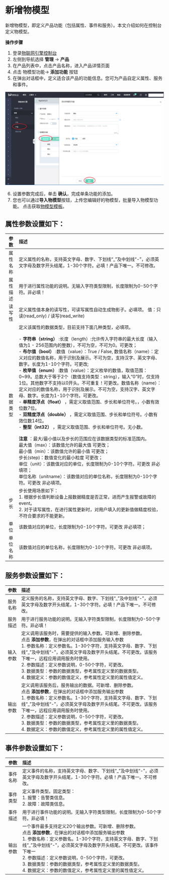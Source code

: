 # 新增物模型

新增物模型，即定义产品功能（包括属性、事件和服务）。本文介绍如何在控制台定义物模型。

**操作步骤**

1. 登录[物联网引擎控制台](https://iot-console.jdcloud.com/core)
2. 左侧到导航选择 **管理** -> **产品**
3. 在产品列表中，点击产品名称，进入产品详情页面
4. 点击 物模型功能-> **添加功能** 按钮
5. 在弹出对话框中，定义适合该产品的功能信息。您可为产品自定义属性、服务和事件。

![Create-Ting-Model](../../../../../image/IoT/IoT-Engine/Ting-Model-Creation.png)


6. 设置参数完成后，单击 **确认**，完成单条功能的添加。
7. 您也可以通过**导入物模型**按钮，上传您编辑好的物模型，批量导入物模型功能。 点击获取[物模型模板](https://pubilc-tm-template.s3.cn-north-1.jdcloud-oss.com/TM-Sample.json)。


## 属性参数设置如下：

| 参数                  | 描述                 |
| :-------------------: | :------------------- |
|属性名称  | 定义属性的名称，支持英文字母、数字、下划线“_”及中划线“-”，必须英文字母及数字开头结尾，1-30个字符。必填！产品下唯一。不可修改。 | 
|属性描述 | 用于进行属性功能的说明。无输入字符类型限制，长度限制为0-50个字符。非必填！ | 
|读写性 | 定义属性值本身的读写性，可读写属性自动生成物影子。必填项。	值：只读(read_only) / 读写(read_write)  | 
|数据类型 | 定义该属性的数据类型，目前支持下面几种类型，必填项。<br><br>   - **字符串（string）** :长度（length）:允许传入字符串的最大长度（输入值为1 - 256范围内的整数），不可为空，不可为0。可更改；<br>  - **布尔值（bool）** :数值（value）：True / False, 数值名称（name）：定义对应的数值名称，用于识别及展示。不可为空，支持汉字、英文字母、数字。长度为1-10个字符。可更改;<br>   - **枚举值（enum）** :数值（value）：定义枚举的数值，取值范围：0~99。总数大于等于2个（数值支持类型：string），输入“0”时，仅支持1位。其他数字不支持以0开头。不可重复！可更改。数值名称（name）：定义对应的数值名称，用于识别及展示。不可为空，支持汉字、英文字母、数字。长度为1-10个字符。可更改。 <br> - **单精度浮点（float）** ，需定义取值范围、步长和单位符号。，小数有效位数7位。  <br>   - **双精度浮点（double）** ，需定义取值范围、步长和单位符号。小数有效位数14位。   <br> - **整型（int32）** ，需定义取值范围、步长和单位符号。无小数。<br> <br> **注意** ：最大/最小值以及步长的范围应在该数据类型的标准范围内。 <br> 最大值（max）：该数值允许的最大值 可更改；	 <br> 最小值（min）：该数值允许的最小值 可更改；	 <br> 步长(step)：数值变化的最小粒度 可更改；<br> 单位（unit）：该数值对应的单位，长度限制为0-10个字符。可更改 非必填项；<br> 单位名称（unitname）：该数值对应的单位名称，长度限制为0-10个字符。可更改 非必填项。<br> |
|步长| 步长使用场景如下：<br> 1. 根据步长值判断设备上报数据精度是否正常，进而产生报警或故障的event。<br>  2. 对于读写属性，在进行属性更新时，对用户填入的更新值做精度校验，不符合要求的不能更新。  |
|单位| 该数值对应的单位，长度限制为0-10个字符。可更改 非必填项； |
|单位名称| 该数值对应的单位名称，长度限制为0-10个字符。可更改 非必填项。 |


## 服务参数设置如下：

| 参数                  | 描述                 |
| :-------------------: | :------------------- |
|服务名称  | 定义服务的名称，支持英文字母、数字、下划线“_”及中划线“-”，必须英文字母及数字开头结尾，1-30个字符。必填！产品下唯一。不可修改。 | 
|服务描述 | 用于进行服务功能的说明。无输入字符类型限制，长度限制为0-50个字符。非必填！ | 
|输入参数 | 定义调用该服务时，需要提供的输入参数。可新增、删除参数。<br>点击 **添加参数**，在弹出的对话框中添加服务输入参数<br> 1. 参数名称：定义参数名。1-30个字符，支持英文字母、数字、下划线“_”及中划线“-”，必须英文字母及数字开头结尾。不可更改。该服务下唯一，远程应用调用服务时使用。<br>  2. 参数描述：定义参数说明，0-50个字符，可更改。<br>  3. 数据类型：参数的数据类型，参考属性定义里的数据类型。<br>  4. 数据定义：参数的数值定义，参考属性定义里的属性值定义。| 
|输出参数 | 定义调用该服务后，服务输出的数据。可新增、删除参数。<br>点击 **添加参数**，在弹出的对话框中添加服务输出参数<br> 1. 参数名称：定义参数名。1-30个字符，支持英文字母、数字、下划线“_”及中划线“-”，必须英文字母及数字开头结尾。不可更改。该服务下唯一，远程应用调用服务时使用。<br>  2. 参数描述：定义参数说明，0-50个字符，可更改。<br>  3. 数据类型：参数的数据类型，参考属性定义里的数据类型。<br>  4. 数据定义：参数的数值定义，参考属性定义里的属性值定义。| 

## 事件参数设置如下：

| 参数                  | 描述                 |
| :-------------------: | :------------------- |
|事件名称  | 定义事件的名称，支持英文字母、数字、下划线“_”及中划线“-”，必须英文字母及数字开头结尾，1-30个字符。必填！产品下唯一。不可修改。 | 
|事件类型 | 定义事件类型。固定类型：<br> 1. 报警：告警类信息。<br> 2. 故障：故障类信息。| 
|事件描述 | 用于进行事件功能的说明。无输入字符类型限制，长度限制为0-50个字符。非必填！ | 
|输出参数 | 一个事件最多支持定义20个输出参数。可新增、删除参数。<br>点击 **添加参数**，在弹出的对话框中添加服务输出参数<br> 1. 参数名称：定义参数名。1-30个字符，支持英文字母、数字、下划线“_”及中划线“-”，必须英文字母及数字开头结尾。不可更改。该事件下唯一 <br>  2. 参数描述：定义参数说明，0-50个字符，可更改。<br>  3. 数据类型：参数的数据类型，参考属性定义里的数据类型。<br>  4. 数据定义：参数的数值定义，参考属性定义里的属性值定义。| 

